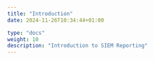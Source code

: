 ```yaml
---
title: "Introduction"
date: 2024-11-26T10:34:44+01:00

type: "docs"
weight: 10
description: "Introduction to SIEM Reporting"
---
```


